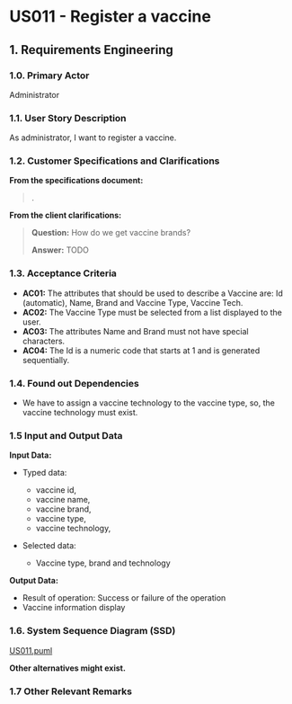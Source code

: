 # US011 - Register a vaccine

## 1. Requirements Engineering

### 1.0. Primary Actor
Administrator

### 1.1. User Story Description
As administrator, I want to register a vaccine.

### 1.2. Customer Specifications and Clarifications

**From the specifications document:**

> .

**From the client clarifications:**

> **Question:** How do we get vaccine brands?
>
> **Answer:** TODO

### 1.3. Acceptance Criteria

* **AC01:** The attributes that should be used to describe a Vaccine are: Id (automatic), Name, Brand and Vaccine Type, Vaccine Tech.
* **AC02:** The Vaccine Type must be selected from a list displayed to the user.
* **AC03:** The attributes Name and Brand must not have special characters.
* **AC04:** The Id is a numeric code that starts at 1 and is generated sequentially.

### 1.4. Found out Dependencies
* We have to assign a vaccine technology to the vaccine type, so, the vaccine technology must exist.

### 1.5 Input and Output Data

**Input Data:**

* Typed data:
    * vaccine id,
    * vaccine name,
    * vaccine brand,
    * vaccine type,
    * vaccine technology,

* Selected data:
    * Vaccine type, brand and technology

**Output Data:**

* Result of operation: Success or failure of the operation
* Vaccine information display

### 1.6. System Sequence Diagram (SSD)
[US011.puml](US011.puml)

**Other alternatives might exist.**

### 1.7 Other Relevant Remarks
